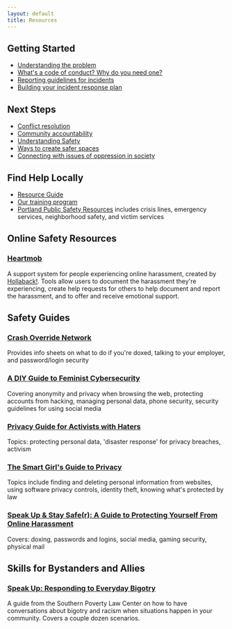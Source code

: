 ```yaml
---
layout: default
title: Resources
---
```



## Getting Started

* [Understanding the problem](/training/code_of_conduct/problem.html)
* [What's a code of conduct? Why do you need one?](/training/code_of_conduct/code_of_conduct.html)
* [Reporting guidelines for incidents](/training/code_of_conduct/reporting.html)
* [Building your incident response plan](/training/code_of_conduct/incident_response.html)

## Next Steps

* [Conflict resolution](/training/code_of_conduct/conflict_resolution.html)
* [Community accountability](/training/code_of_conduct/accountability.html)
* [Understanding Safety](/training/code_of_conduct/safety.html)
* [Ways to create safer spaces](/training/code_of_conduct/safer_spaces.html)
* [Connecting with issues of oppression in society](/resources/society.html)

## Find Help Locally

* [Resource Guide](/resources/index.html)
* [Our training program](/training/code_of_conduct)
* [Portland Public Safety Resources](https://www.portlandoregon.gov/oni/article/320566) includes crisis lines, emergency services, neighborhood safety, and victim services

## Online Safety Resources

### [Heartmob](https://iheartmob.org/)

A support system for people experiencing online harassment, created by [Hollaback!](http://www.ihollaback.org/). Tools allow users to document the harassment they're experiencing, create help requests for others to help document and report the harassment, and to offer and receive emotional support.

## Safety Guides

### [Crash Override Network](http://crashoverridenetwork.tumblr.com/)

Provides info sheets on what to do if you're doxed, talking to your employer, and password/login security

### [A DIY Guide to Feminist Cybersecurity](https://tech.safehubcollective.org/cybersecurity/)

Covering anonymity and privacy when browsing the web, protecting accounts from hacking, managing personal data, phone security, security guidelines for using social media

### [Privacy Guide for Activists with Haters](https://gist.github.com/bluehat/354432b82650d0a722ed)

Topics: protecting personal data, 'disaster response' for privacy breaches, activism

### [The Smart Girl's Guide to Privacy](https://www.nostarch.com/smartgirlsguide)

Topics include finding and deleting personal information from websites, using software privacy controls, identity theft, knowing what's protected by law

### [Speak Up & Stay Safe(r): A Guide to Protecting Yourself From Online Harassment](https://onlinesafety.feministfrequency.com/en/)

Covers: doxing, passwords and logins, social media, gaming security, physical mail

## Skills for Bystanders and Allies

### [Speak Up: Responding to Everyday Bigotry](https://www.splcenter.org/20150126/speak-responding-everyday-bigotry)

A guide from the Southern Poverty Law Center on how to have conversations about bigotry and racism when situations happen in your community. Covers a couple dozen scenarios.

